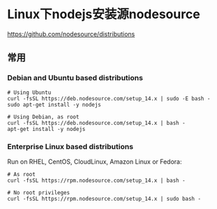 
# Linux下nodejs安装源nodesource

https://github.com/nodesource/distributions

## 常用

### Debian and Ubuntu based distributions 

```shell
# Using Ubuntu
curl -fsSL https://deb.nodesource.com/setup_14.x | sudo -E bash -
sudo apt-get install -y nodejs

# Using Debian, as root
curl -fsSL https://deb.nodesource.com/setup_14.x | bash -
apt-get install -y nodejs
```
### Enterprise Linux based distributions
Run on RHEL, CentOS, CloudLinux, Amazon Linux or Fedora:

```shell
# As root
curl -fsSL https://rpm.nodesource.com/setup_14.x | bash -

# No root privileges
curl -fsSL https://rpm.nodesource.com/setup_14.x | sudo bash -
```